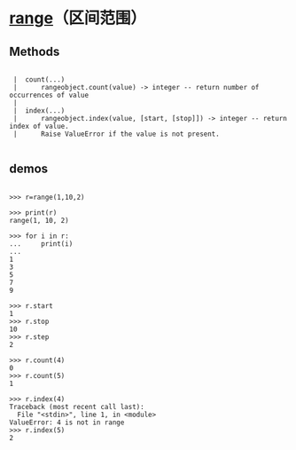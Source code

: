 # [range](https://docs.python.org/3/library/stdtypes.html#range)（区间范围）

## Methods

```shell

 |  count(...)
 |      rangeobject.count(value) -> integer -- return number of occurrences of value
 |  
 |  index(...)
 |      rangeobject.index(value, [start, [stop]]) -> integer -- return index of value.
 |      Raise ValueError if the value is not present.
 
```

## demos

```shell

>>> r=range(1,10,2)

>>> print(r)
range(1, 10, 2)

>>> for i in r:
...     print(i)
... 
1
3
5
7
9

>>> r.start
1
>>> r.stop
10
>>> r.step
2

>>> r.count(4)
0
>>> r.count(5)
1

>>> r.index(4)
Traceback (most recent call last):
  File "<stdin>", line 1, in <module>
ValueError: 4 is not in range
>>> r.index(5)
2

```